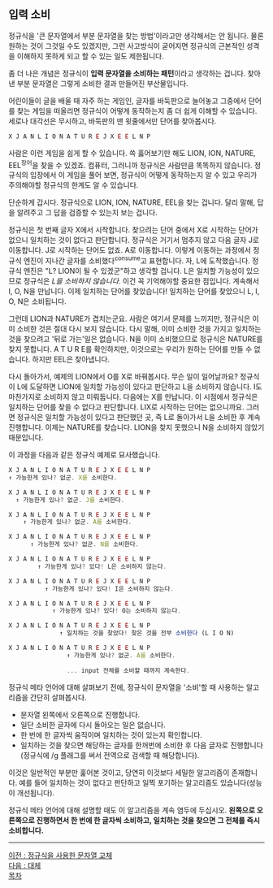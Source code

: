 ## 입력 소비
정규식을 '큰 문자열에서 부분 문자열을 찾는 방법'이라고만 생각해서는 안 됩니다. 물론 원하는 것이 그것일 수도 있겠지만, 그런 사고방식이 굳어지면 정규식의 근본적인 성격을 이해하지 못하게 되고 할 수 있는 일도 제한됩니다.

좀 더 나은 개념은 정규식이 <b>입력 문자열을 소비하는 패턴</b>이라고 생각하는 겁니다. 찾아낸 부분 문자열은 그렇게 소비한 결과 만들어진 부산물입니다.

어린이들이 글을 배울 때 자주 하는 게임인, 글자를 바둑판으로 늘어놓고 그중에서 단어를 찾는 게임을 떠올리면 정규식이 어떻게 동작하는지 좀 더 쉽게 이해할 수 있습니다. 세로나 대각선은 무시하고, 바둑판의 맨 윗줄에서만 단어를 찾아봅시다.

```javascript
X J A N L I O N A T U R E J X E E L N P
```

사람은 이런 게임을 쉽게 할 수 있습니다. 쓱 훓어보기만 해도 LION, ION, NATURE, EEL<sup>장어</sup>을 찾을 수 있겠죠. 컴퓨터, 그러니까 정규식은 사람만큼 똑똑하지 않습니다. 정규식의 입장에서 이 게임을 풀어 보면, 정규식이 어떻게 동작하는지 알 수 있고 우리가 주의해야할 정규식의 한계도 알 수 있습니다.

단순하게 갑시다. 정규식으로 LION, ION, NATURE, EEL을 찾는 겁니다. 달리 말해, 답을 알려주고 그 답을 검증할 수 있는지 보는 겁니다.

정규식은 첫 번째 글자 X에서 시작합니다. 찾으려는 단어 중에서 X로 시작하는 단어가 없으니 일치하는 것이 없다고 판단합니다. 정규식은 거기서 멈추지 않고 다음 글자 J로 이동합니다. J로 시작하는 단어도 없죠. A로 이동합니다. 이렇게 이동하는 과정에서 정규식 엔진이 지나간 글자를 소비했다<sup>consume</sup>고 표현합니다. 자, L에 도착했습니다. 정규식 엔진은 "L? LION이 될 수 있겠군"하고 생각할 겁니다. L은 일치할 가능성이 있으므로 정규식은 <i>L을 소비하지 않습니다</i>. 이건 꼭 기억해야할 중요한 점입니다. 계속해서 I, O, N을 만납니다. 이제 일치하는 단어를 찾았습니다! 일치하는 단어를 찾았으니 L, I, O, N은 소비됩니다.

그런데 LION과 NATURE가 겹치는군요. 사람은 여기서 문제를 느끼지만, 정규식은 이미 소비한 것은 절대 다시 보지 않습니다. 다시 말해, 이미 소비한 것을 가지고 일치하는 것을 찾으려고 '뒤로 가는'일은 없습니다. N을 이미 소비했으므로 정규식은 NATURE를 찾지 못합니다. A T U R E를 확인하지만, 이것으로는 우리가 원하는 단어를 만들 수 없습니다. 하지만 EEL은 찾아냅니다.

다시 돌아가서, 예제의 LION에서 O를 X로 바꿔봅시다. 무슨 일이 일어날까요? 정규식이 L에 도달하면 LION에 일치할 가능성이 있다고 판단하고 L을 소비하지 않습니다. I도 마찬가지로 소비하지 않고 미뤄둡니다. 다음에는 X를 만납니다. 이 시점에서 정규식은 일치하는 단어를 찾을 수 없다고 판단합니다. LIX로 시작하는 단어는 없으니까요. 그러면 정규식은 일치할 가능성이 있다고 판단했던 곳, 즉 L로 돌아가서 L을 소비한 후 계속 진행합니다. 이제는 NATURE를 찾습니다. LION을 찾지 못했으니 N을 소비하지 않았기 때문입니다.


이 과정을 다음과 같은 정규식 예제로 묘사했습니다.
```javascript
X J A N L I O N A T U R E J X E E L N P
↑ 가능한게 있나? 없군. X를 소비한다.

X J A N L I O N A T U R E J X E E L N P
  ↑ 가능한게 있나? 없군. J를 소비한다.

X J A N L I O N A T U R E J X E E L N P
    ↑ 가능한게 있나? 없군. A를 소비한다.

X J A N L I O N A T U R E J X E E L N P
      ↑ 가능한게 있나? 없군. N를 소비한다.

X J A N L I O N A T U R E J X E E L N P
        ↑ 가능한게 있나? 있다! L은 소비하지 않는다.

X J A N L I O N A T U R E J X E E L N P
          ↑ 가능한게 있나? 있다! I은 소비하지 않는다.

X J A N L I O N A T U R E J X E E L N P
            ↑ 가능한게 있나? 있다! O는 소비하지 않는다.

X J A N L I O N A T U R E J X E E L N P
              ↑ 일치하는 것을 찾았다! 찾은 것을 전부 소비한다 (L I O N)

X J A N L I O N A T U R E J X E E L N P
                ↑ 가능한게 있나? 없군. A를 소비한다.
                
                ... input 전체를 소비할 때까지 계속한다.
```

정규식 메타 언어에 대해 살펴보기 전에, 정규식이 문자열을 '소비'할 때 사용하는 알고리즘을 간단히 살펴봅시다.
* 문자열 왼쪽에서 오른쪽으로 진행합니다.
* 일단 소비한 글자에 다시 돌아오는 일은 없습니다.
* 한 번에 한 글자씩 움직이며 일치하는 것이 있는지 확인합니다.
* 일치하는 것을 찾으면 해당하는 글자를 한꺼번에 소비한 후 다음 글자로 진행합니다(정규식에 /g 플래그를 써서 전역으로 검색할 때 해당합니다).

이것은 일반적인 부분만 훑어본 것이고, 당연히 이것보다 세밀한 알고리즘이 존재합니다. 예를 들어 일치하는 것이 없다고 판단하고 일찍 포기하는 알고리즘도 있습니다(성능이 개선됩니다).

정규식 메타 언어에 대해 설명할 때도 이 알고리즘을 계속 염두에 두십시오. <b>왼쪽으로 오른쪽으로 진행하면서 한 번에 한 글자씩 소비하고, 일치하는 것을 찾으면 그 전체를 즉시 소비합니다.</b>

***
[이전 : 정규식을 사용한 문자열 교체](17.4.md) <br/>
[다음 : 대체](17.6.md) <br/>
[목차](../progressCheck.md)
